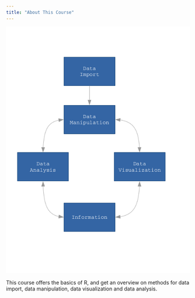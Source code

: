 ```yaml
---
title: "About This Course"
---
```



![](images/flow.png) 


This course offers the basics of R, and get an overview on methods for data import, data manipulation, data visualization and data analysis.



